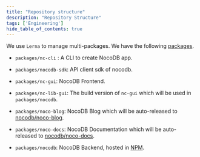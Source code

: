 ```yaml
---
title: "Repository structure"
description: "Repository Structure"
tags: ['Engineering']
hide_table_of_contents: true
---
```


We use ``Lerna`` to manage multi-packages. We have the following [packages](https://github.com/ricardo-montoya/paperly/tree/master/packages).

- ``packages/nc-cli`` : A CLI to create NocoDB app.

- ``packages/nocodb-sdk``: API client sdk of nocodb.

- ``packages/nc-gui``: NocoDB Frontend.

- ``packages/nc-lib-gui``: The build version of ``nc-gui`` which will be used in ``packages/nocodb``.

- ``packages/noco-blog``: NocoDB Blog which will be auto-released to [nocodb/noco-blog](https://github.com/nocodb/noco-blog).

- ``packages/noco-docs``: NocoDB Documentation which will be auto-released to [nocodb/noco-docs](https://github.com/nocodb/noco-docs).

- ``packages/nocodb``: NocoDB Backend, hosted in [NPM](https://www.npmjs.com/package/nocodb).